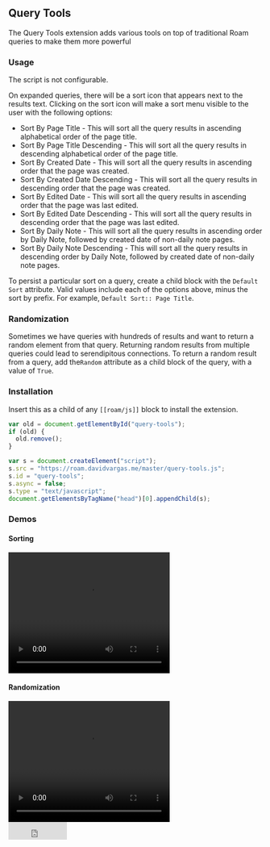 ## Query Tools

The Query Tools extension adds various tools on top of traditional Roam queries to make them more powerful

### Usage

The script is not configurable.

On expanded queries, there will be a sort icon that appears next to the results text. Clicking on the sort icon will make a sort menu visible to the user with the following options:

- Sort By Page Title - This will sort all the query results in ascending alphabetical order of the page title.
- Sort By Page Title Descending - This will sort all the query results in descending alphabetical order of the page title.
- Sort By Created Date - This will sort all the query results in ascending order that the page was created.
- Sort By Created Date Descending - This will sort all the query results in descending order that the page was created.
- Sort By Edited Date - This will sort all the query results in ascending order that the page was last edited.
- Sort By Edited Date Descending - This will sort all the query results in descending order that the page was last edited.
- Sort By Daily Note - This will sort all the query results in ascending order by Daily Note, followed by created date of non-daily note pages.
- Sort By Daily Note Descending - This will sort all the query results in descending order by Daily Note, followed by created date of non-daily note pages.

To persist a particular sort on a query, create a child block with the `Default Sort` attribute. Valid values include each of the options above, minus the sort by prefix. For example, `Default Sort:: Page Title`.

### Randomization

Sometimes we have queries with hundreds of results and want to return a random element from that query. Returning random results from multiple queries could lead to serendipitous connections. To return a random result from a query, add the`Random` attribute as a child block of the query, with a value of `True`.

### Installation

Insert this as a child of any `[[roam/js]]` block to install the extension.

```javascript
var old = document.getElementById("query-tools");
if (old) {
  old.remove();
}

var s = document.createElement("script");
s.src = "https://roam.davidvargas.me/master/query-tools.js";
s.id = "query-tools";
s.async = false;
s.type = "text/javascript";
document.getElementsByTagName("head")[0].appendChild(s);
```

### Demos

#### Sorting

<video width="320" height="240" controls>
  <source src="../../videos/query-sort.mp4" type="video/mp4">
</video>

#### Randomization

<video width="320" height="240" controls>
  <source src="../../videos/query-random.mp4" type="video/mp4">
</video>

<br/>

<iframe src="https://github.com/sponsors/dvargas92495/button" title="Sponsor dvargas92495" height="35" width="116" style="border: 0;"></iframe>
